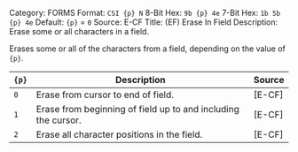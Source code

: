 Category: FORMS
Format: `CSI {p} N`
8-Bit Hex: `9b {p} 4e`
7-Bit Hex: `1b 5b {p} 4e`
Default: `{p}` = `0`
Source: E-CF
Title: (EF) Erase In Field
Description: Erase some or all characters in a field.

Erases some or all of the characters from a field, depending on the value of `{p}`.

| `{p}` | Description                                                   | Source |
|-------|---------------------------------------------------------------|--------|
| `0`   | Erase from cursor to end of field.                            | [E-CF] |
| `1`   | Erase from beginning of field up to and including the cursor. | [E-CF] |
| `2`   | Erase all character positions in the field.                   | [E-CF] |
